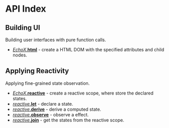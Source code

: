 # API Index

## Building UI

Building user interfaces with pure function calls.

- [_EchoX_.**html**](/echox-dom#html) - create a HTML DOM with the specified attributes and child nodes.

## Applying Reactivity

Applying fine-grained state observation.

- [_EchoX_.**reactive**](/echox-reactive#reactive) - create a reactive scope, where store the declared states.
- [_reactive_.**let**](/echox-reactive#reactive-state) - declare a state.
- [_reactive_.**derive**](/echox-reactive#reactive-computed) - derive a computed state.
- [_reactive_.**observe**](/echox-reactive#reactive-effect) - observe a effect.
- [_reactive_.**join**](/echox-reactive#reactive-join) - get the states from the reactive scope.
